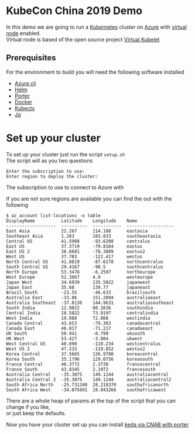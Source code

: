 # KubeCon China 2019 Demo

In this demo we are going to run a [Kubernetes](https://kubernetes.io/) cluster on [Azure](https://cda.ms/XK) with [virtual node](https://cda.ms/XL) enabled.  
Virtual node is based of the open source project [Virtual Kubelet](https://cda.ms/XM)

## Prerequisites

For the environment to build you will need the following software installed
- [Azure cli](https://cda.ms/XN)
- [Helm](https://helm.sh/)
- [Porter](https://porter.sh/)
- [Docker](https://www.docker.com/)
- [Kubectx](https://github.com/ahmetb/kubectx)
- [Jq](https://stedolan.github.io/jq/)

# Set up your cluster
To set up your cluster just run the script `setup.sh`       
The script will as you two questions 
```
Enter the subscription to use:
Enter region to deploy the cluster:
```
The subscription to use to connect to Azure with

If you are not sure regions are available you can find the out with the following 
```
$ az account list-locations -o table
DisplayName          Latitude    Longitude    Name
-------------------  ----------  -----------  ------------------
East Asia            22.267      114.188      eastasia
Southeast Asia       1.283       103.833      southeastasia
Central US           41.5908     -93.6208     centralus
East US              37.3719     -79.8164     eastus
East US 2            36.6681     -78.3889     eastus2
West US              37.783      -122.417     westus
North Central US     41.8819     -87.6278     northcentralus
South Central US     29.4167     -98.5        southcentralus
North Europe         53.3478     -6.2597      northeurope
West Europe          52.3667     4.9          westeurope
Japan West           34.6939     135.5022     japanwest
Japan East           35.68       139.77       japaneast
Brazil South         -23.55      -46.633      brazilsouth
Australia East       -33.86      151.2094     australiaeast
Australia Southeast  -37.8136    144.9631     australiasoutheast
South India          12.9822     80.1636      southindia
Central India        18.5822     73.9197      centralindia
West India           19.088      72.868       westindia
Canada Central       43.653      -79.383      canadacentral
Canada East          46.817      -71.217      canadaeast
UK South             50.941      -0.799       uksouth
UK West              53.427      -3.084       ukwest
West Central US      40.890      -110.234     westcentralus
West US 2            47.233      -119.852     westus2
Korea Central        37.5665     126.9780     koreacentral
Korea South          35.1796     129.0756     koreasouth
France Central       46.3772     2.3730       francecentral
France South         43.8345     2.1972       francesouth
Australia Central    -35.3075    149.1244     australiacentral
Australia Central 2  -35.3075    149.1244     australiacentral2
South Africa North   -25.731340  28.218370    southafricanorth
South Africa West    -34.075691  18.843266    southafricawest
```

There are a whole heap of params at the top of the script that you can change if you like,  
or just keep the defaults.

Now you have your cluster set up you can install [keda via CNAB with porter](keda/README.md)